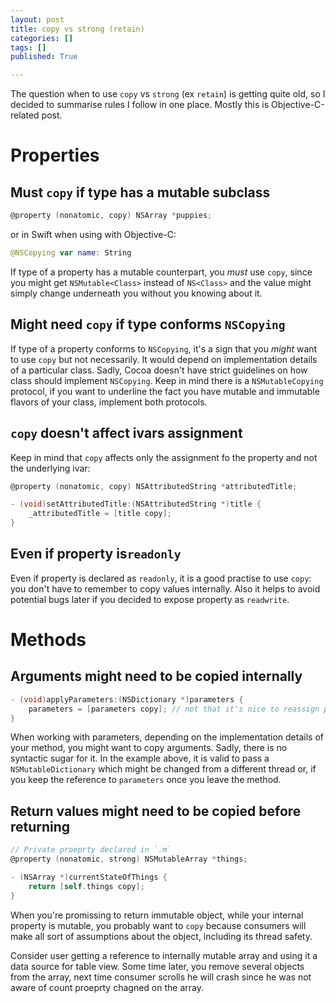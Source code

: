 ```yaml
---
layout: post
title: copy vs strong (retain)
categories: []
tags: []
published: True

---
```


The question when to use `copy` vs `strong` (ex `retain`) is getting quite old, so I decided to summarise rules I follow in one place. Mostly this is Objective-C-related post.

# Properties

## Must `copy` if type has a mutable subclass

```objectivec
@property (nonatomic, copy) NSArray *puppies;
```

or in Swift when using with Objective-C:

```swift
@NSCopying var name: String
```

If type of a property has a mutable counterpart, you *must* use `copy`, since you might get `NSMutable<Class>` instead of `NS<Class>` and the value might simply change underneath you without you knowing about it.

## Might need `copy` if type conforms `NSCopying`

If type of a property conforms to `NSCopying`, it's a sign that you *might* want to use `copy` but not necessarily. It would depend on implementation details of a particular class. Sadly, Cocoa doesn't have strict guidelines on how class should implement `NSCopying`. Keep in mind there is a `NSMutableCopying` protocol, if you want to underline the fact you have mutable and immutable flavors of your class, implement both protocols.

## `copy` doesn't affect ivars assignment

Keep in mind that `copy` affects only the assignment fo the property and not the underlying ivar:

```objectivec
@property (nonatomic, copy) NSAttributedString *attributedTitle;

- (void)setAttributedTitle:(NSAttributedString *)title {
	_attributedTitle = [title copy];
}
```

## Even if property is`readonly`

Even if property is declared as `readonly`, it is a good practise to use `copy`: you don't have to remember to copy values internally. Also it helps to avoid potential bugs later if you decided to expose property as `readwrite`.

# Methods

## Arguments might need to be copied internally

```objectivec
- (void)applyParameters:(NSDictionary *)parameters {
	parameters = [parameters copy]; // not that it's nice to reassign parameters
}
```

When working with parameters, depending on the implementation details of your method, you might want to copy arguments. Sadly, there is no syntactic sugar for it. In the example above, it is valid to pass a `NSMutableDictionary` which might be changed from a different thread or, if you keep the reference to `parameters` once you leave the method.

## Return values might need to be copied before returning

```objectivec
// Private proeprty declared in `.m`
@property (nonatomic, strong) NSMutableArray *things;

- (NSArray *)currentStateOfThings {
	return [self.things copy];
}
```

When you're promissing to return immutable object, while your internal property is mutable, you probably want to `copy` because consumers will make all sort of assumptions about the object, including its thread safety. 

Consider user getting a reference to internally mutable array and using it a data source for table view. Some time later, you remove several objects from the array, next time consumer scrolls he will crash since he was not aware of count proeprty chagned on the array.